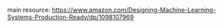 main resource: https://www.amazon.com/Designing-Machine-Learning-Systems-Production-Ready/dp/1098107969

